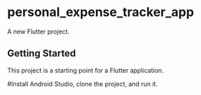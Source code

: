 # personal_expense_tracker_app

A new Flutter project.

## Getting Started

This project is a starting point for a Flutter application.

#Install Android Studio, clone the project, and run it.
